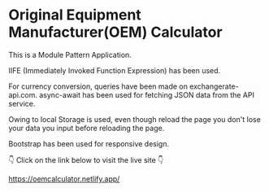 # Original Equipment Manufacturer(OEM) Calculator

This is a Module Pattern Application.

IIFE (Immediately Invoked Function Expression) has been used.

For currency conversion, queries have been made on exchangerate-api.com.
async-await has been used for fetching JSON data from the API service.

Owing to local Storage is used, even though reload the page you don't lose your data you input before reloading the page.

Bootstrap has been used for responsive design.

👇 Click on the link below to visit the live site 👇

https://oemcalculator.netlify.app/